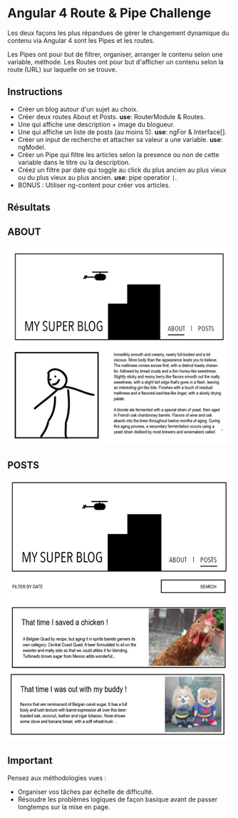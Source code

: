 # Angular 4 Route & Pipe Challenge

Les deux façons les plus répandues de gérer le changement dynamique du contenu via Angular 4 sont les Pipes et les routes.


Les Pipes ont pour but de filtrer, organiser, arranger le contenu selon une variable, méthode.
Les Routes ont pour but d'afficher un contenu selon la route (URL) sur laquelle on se trouve.


## Instructions

- Créer un blog autour d'un sujet au choix.
- Créer deux routes About et Posts. **use**: RouterModule & Routes.
- Une qui affiche une description + image du blogueur.
- Une qui affiche un liste de posts (au moins 5). **use**: ngFor & Interface[].
- Créer un input de recherche et attacher sa valeur a une variable. **use**: ngModel.
- Créer un Pipe qui filtre les articles selon la presence ou non de cette variable dans le titre ou la description.
- Créez un filtre par date qui toggle au click du plus ancien au plus vieux ou du plus vieux au plus ancien. **use**: pipe operatior ``` | ```.
- BONUS : Utiliser ng-content pour créer vos articles.

## Résultats

**ABOUT**
---------------------------
![about](readme/about.png)

**POSTS**
---------------------------
![posts](readme/posts.png)

## Important

Pensez aux méthodologies vues :
- Organiser vos tâches par échelle de difficulté.
- Résoudre les problèmes logiques de façon basique avant de passer longtemps sur la mise en page.


